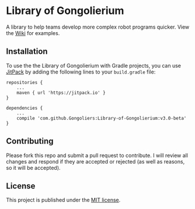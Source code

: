 # Library of Gongolierium
<!--[![Build Status](https://travis-ci.org/Gongoliers/Library-of-Gongolierium.svg?branch=master)](https://travis-ci.org/Gongoliers/Library-of-Gongolierium)-->

A library to help teams develop more complex robot programs quicker. View the [Wiki](https://github.com/Gongoliers/Library-of-Gongolierium/wiki) for examples.

## Installation
To use the the Library of Gongolierium with Gradle projects, you can use [JitPack](https://jitpack.io/) by adding the following lines to your `build.gradle` file:

```Gradle
repositories {
    ...
    maven { url 'https://jitpack.io' }
}

dependencies {
    ...
    compile 'com.github.Gongoliers:Library-of-Gongolierium:v3.0-beta'
}
```

## Contributing
Please fork this repo and submit a pull request to contribute. I will review all changes and respond if they are accepted or rejected (as well as reasons, so it will be accepted).

## License
This project is published under the [MIT license](LICENSE).

